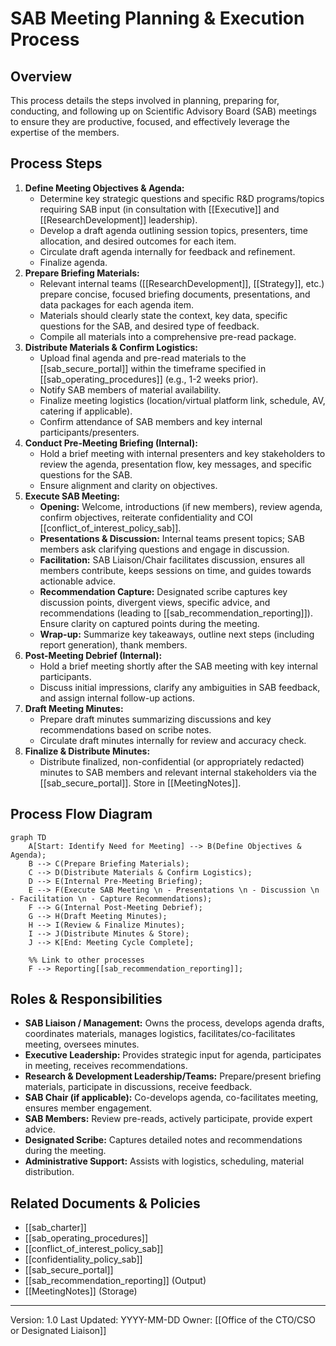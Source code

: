 # SAB Meeting Planning & Execution Process

## Overview
This process details the steps involved in planning, preparing for, conducting, and following up on Scientific Advisory Board (SAB) meetings to ensure they are productive, focused, and effectively leverage the expertise of the members.

## Process Steps

1.  **Define Meeting Objectives & Agenda:**
    *   Determine key strategic questions and specific R&D programs/topics requiring SAB input (in consultation with [[Executive]] and [[ResearchDevelopment]] leadership).
    *   Develop a draft agenda outlining session topics, presenters, time allocation, and desired outcomes for each item.
    *   Circulate draft agenda internally for feedback and refinement.
    *   Finalize agenda.
2.  **Prepare Briefing Materials:**
    *   Relevant internal teams ([[ResearchDevelopment]], [[Strategy]], etc.) prepare concise, focused briefing documents, presentations, and data packages for each agenda item.
    *   Materials should clearly state the context, key data, specific questions for the SAB, and desired type of feedback.
    *   Compile all materials into a comprehensive pre-read package.
3.  **Distribute Materials & Confirm Logistics:**
    *   Upload final agenda and pre-read materials to the [[sab_secure_portal]] within the timeframe specified in [[sab_operating_procedures]] (e.g., 1-2 weeks prior).
    *   Notify SAB members of material availability.
    *   Finalize meeting logistics (location/virtual platform link, schedule, AV, catering if applicable).
    *   Confirm attendance of SAB members and key internal participants/presenters.
4.  **Conduct Pre-Meeting Briefing (Internal):**
    *   Hold a brief meeting with internal presenters and key stakeholders to review the agenda, presentation flow, key messages, and specific questions for the SAB.
    *   Ensure alignment and clarity on objectives.
5.  **Execute SAB Meeting:**
    *   **Opening:** Welcome, introductions (if new members), review agenda, confirm objectives, reiterate confidentiality and COI [[conflict_of_interest_policy_sab]].
    *   **Presentations & Discussion:** Internal teams present topics; SAB members ask clarifying questions and engage in discussion.
    *   **Facilitation:** SAB Liaison/Chair facilitates discussion, ensures all members contribute, keeps sessions on time, and guides towards actionable advice.
    *   **Recommendation Capture:** Designated scribe captures key discussion points, divergent views, specific advice, and recommendations (leading to [[sab_recommendation_reporting]]). Ensure clarity on captured points during the meeting.
    *   **Wrap-up:** Summarize key takeaways, outline next steps (including report generation), thank members.
6.  **Post-Meeting Debrief (Internal):**
    *   Hold a brief meeting shortly after the SAB meeting with key internal participants.
    *   Discuss initial impressions, clarify any ambiguities in SAB feedback, and assign internal follow-up actions.
7.  **Draft Meeting Minutes:**
    *   Prepare draft minutes summarizing discussions and key recommendations based on scribe notes.
    *   Circulate draft minutes internally for review and accuracy check.
8.  **Finalize & Distribute Minutes:**
    *   Distribute finalized, non-confidential (or appropriately redacted) minutes to SAB members and relevant internal stakeholders via the [[sab_secure_portal]]. Store in [[MeetingNotes]].

## Process Flow Diagram

```mermaid
graph TD
    A[Start: Identify Need for Meeting] --> B(Define Objectives & Agenda);
    B --> C(Prepare Briefing Materials);
    C --> D(Distribute Materials & Confirm Logistics);
    D --> E(Internal Pre-Meeting Briefing);
    E --> F(Execute SAB Meeting \n - Presentations \n - Discussion \n - Facilitation \n - Capture Recommendations);
    F --> G(Internal Post-Meeting Debrief);
    G --> H(Draft Meeting Minutes);
    H --> I(Review & Finalize Minutes);
    I --> J(Distribute Minutes & Store);
    J --> K[End: Meeting Cycle Complete];

    %% Link to other processes
    F --> Reporting[[sab_recommendation_reporting]];
```

## Roles & Responsibilities
*   **SAB Liaison / Management:** Owns the process, develops agenda drafts, coordinates materials, manages logistics, facilitates/co-facilitates meeting, oversees minutes.
*   **Executive Leadership:** Provides strategic input for agenda, participates in meeting, receives recommendations.
*   **Research & Development Leadership/Teams:** Prepare/present briefing materials, participate in discussions, receive feedback.
*   **SAB Chair (if applicable):** Co-develops agenda, co-facilitates meeting, ensures member engagement.
*   **SAB Members:** Review pre-reads, actively participate, provide expert advice.
*   **Designated Scribe:** Captures detailed notes and recommendations during the meeting.
*   **Administrative Support:** Assists with logistics, scheduling, material distribution.

## Related Documents & Policies
*   [[sab_charter]]
*   [[sab_operating_procedures]]
*   [[conflict_of_interest_policy_sab]]
*   [[confidentiality_policy_sab]]
*   [[sab_secure_portal]]
*   [[sab_recommendation_reporting]] (Output)
*   [[MeetingNotes]] (Storage)

---
Version: 1.0
Last Updated: YYYY-MM-DD
Owner: [[Office of the CTO/CSO or Designated Liaison]] 